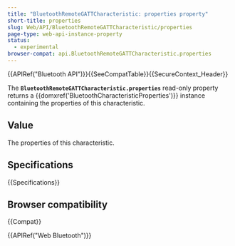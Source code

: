 ```yaml
---
title: "BluetoothRemoteGATTCharacteristic: properties property"
short-title: properties
slug: Web/API/BluetoothRemoteGATTCharacteristic/properties
page-type: web-api-instance-property
status:
  - experimental
browser-compat: api.BluetoothRemoteGATTCharacteristic.properties
---
```


{{APIRef("Bluetooth API")}}{{SeeCompatTable}}{{SecureContext_Header}}

The **`BluetoothRemoteGATTCharacteristic.properties`**
read-only property returns a {{domxref('BluetoothCharacteristicProperties')}} instance
containing the properties of this characteristic.

## Value

The properties of this characteristic.

## Specifications

{{Specifications}}

## Browser compatibility

{{Compat}}

{{APIRef("Web Bluetooth")}}

